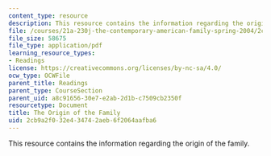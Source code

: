 ```yaml
---
content_type: resource
description: This resource contains the information regarding the origin of the family.
file: /courses/21a-230j-the-contemporary-american-family-spring-2004/2cb9a2f032e434742aeb6f2064aafba6_MIT21A_230JS04_2sklnik.pdf
file_size: 58675
file_type: application/pdf
learning_resource_types:
- Readings
license: https://creativecommons.org/licenses/by-nc-sa/4.0/
ocw_type: OCWFile
parent_title: Readings
parent_type: CourseSection
parent_uid: a8c91656-30e7-e2ab-2d1b-c7509cb2350f
resourcetype: Document
title: The Origin of the Family
uid: 2cb9a2f0-32e4-3474-2aeb-6f2064aafba6
---
```

This resource contains the information regarding the origin of the family.